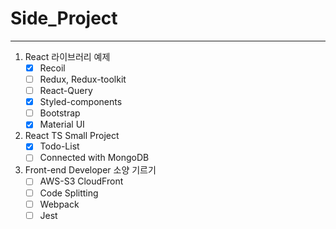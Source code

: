 # Side_Project

<hr/>

1. React 라이브러리 예제
   - [X] Recoil 
   - [ ] Redux, Redux-toolkit 
   - [ ] React-Query
   - [X] Styled-components
   - [ ] Bootstrap
   - [X] Material UI
2. React TS Small Project
   - [X] Todo-List
   - [ ] Connected with MongoDB
4. Front-end Developer 소양 기르기
   - [ ] AWS-S3 CloudFront
   - [ ] Code Splitting
   - [ ] Webpack
   - [ ] Jest
